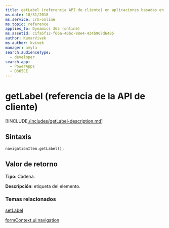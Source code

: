 ```yaml
---
title: getLabel (referencia API de cliente) en aplicaciones basadas en modelo| Microsoft Docs
ms.date: 10/31/2018
ms.service: crm-online
ms.topic: reference
applies_to: Dynamics 365 (online)
ms.assetid: c1fa5f12-f66a-40bc-98e4-434b907d6485
author: KumarVivek
ms.author: kvivek
manager: amyla
search.audienceType:
  - developer
search.app:
  - PowerApps
  - D365CE
---
```

# <a name="getlabel-client-api-reference"></a>getLabel (referencia de la API de cliente)



[!INCLUDE[./includes/getLabel-description.md](./includes/getLabel-description.md)]

## <a name="syntax"></a>Sintaxis

`navigationItem.getLabel();`

## <a name="return-value"></a>Valor de retorno

**Tipo**: Cadena.

**Descripción**: etiqueta del elemento.

### <a name="related-topics"></a>Temas relacionados

[setLabel](setLabel.md)

[formContext.ui.navigation](../formContext-ui-navigation.md)



